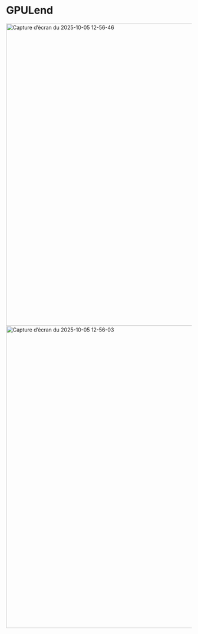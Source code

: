 # GPULend
<img width="508" height="817" alt="Capture d’écran du 2025-10-05 12-56-46" src="https://github.com/user-attachments/assets/f6740670-25af-4d6b-b901-50e6b0f8685a" />

<img width="508" height="817" alt="Capture d’écran du 2025-10-05 12-56-03" src="https://github.com/user-attachments/assets/cd48c461-b910-4c32-a4ec-35b84c470f97" />
